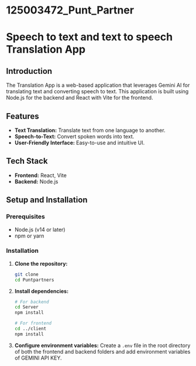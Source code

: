 ﻿# 125003472_Punt_Partner

# Speech to text and text to speech Translation App


## Introduction

The Translation App is a web-based application that leverages Gemini AI for translating text and converting speech to text. This application is built using Node.js for the backend and React with Vite for the frontend.

## Features

- **Text Translation:** Translate text from one language to another.
- **Speech-to-Text:** Convert spoken words into text.
- **User-Friendly Interface:** Easy-to-use and intuitive UI.

## Tech Stack

- **Frontend:** React, Vite
- **Backend:** Node.js

## Setup and Installation

### Prerequisites

- Node.js (v14 or later)
- npm or yarn

### Installation

1. **Clone the repository:**
   ```sh
   git clone 
   cd Puntpartners
   ```

2. **Install dependencies:**
   ```sh
   # For backend
   cd Server
   npm install

   # For frontend
   cd ../client
   npm install
   ```

3. **Configure environment variables:**
   Create a `.env` file in the root directory of both the frontend and backend folders and add environment variables of GEMINI API KEY.
